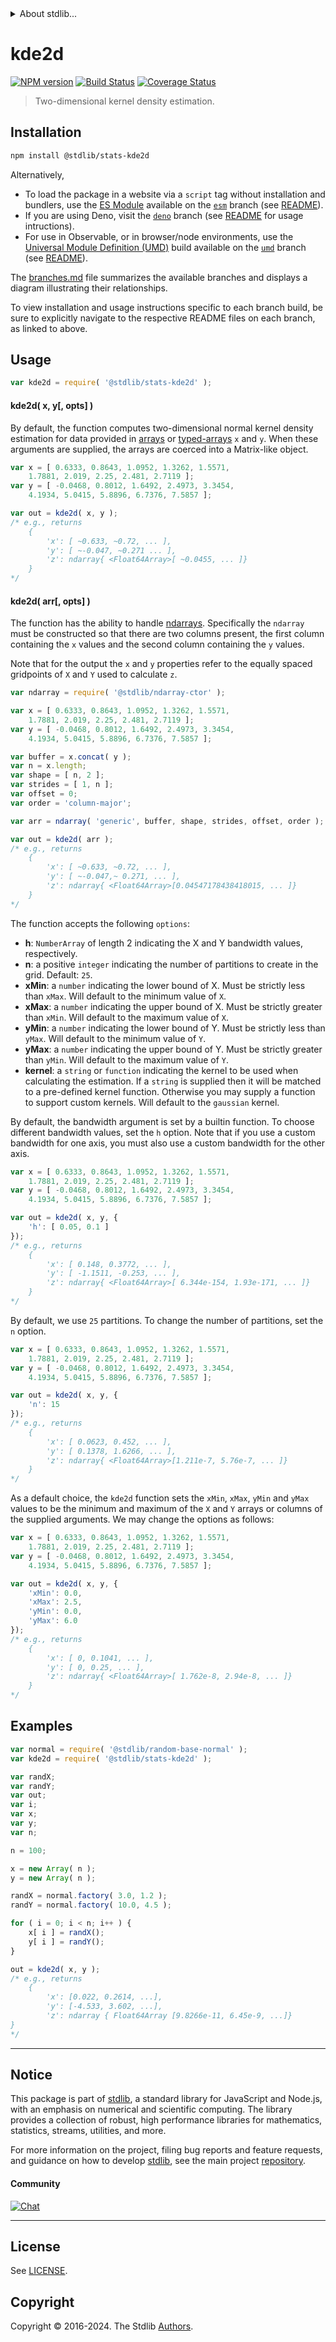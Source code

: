 <!--

@license Apache-2.0

Copyright (c) 2018 The Stdlib Authors.

Licensed under the Apache License, Version 2.0 (the "License");
you may not use this file except in compliance with the License.
You may obtain a copy of the License at

   http://www.apache.org/licenses/LICENSE-2.0

Unless required by applicable law or agreed to in writing, software
distributed under the License is distributed on an "AS IS" BASIS,
WITHOUT WARRANTIES OR CONDITIONS OF ANY KIND, either express or implied.
See the License for the specific language governing permissions and
limitations under the License.

-->


<details>
  <summary>
    About stdlib...
  </summary>
  <p>We believe in a future in which the web is a preferred environment for numerical computation. To help realize this future, we've built stdlib. stdlib is a standard library, with an emphasis on numerical and scientific computation, written in JavaScript (and C) for execution in browsers and in Node.js.</p>
  <p>The library is fully decomposable, being architected in such a way that you can swap out and mix and match APIs and functionality to cater to your exact preferences and use cases.</p>
  <p>When you use stdlib, you can be absolutely certain that you are using the most thorough, rigorous, well-written, studied, documented, tested, measured, and high-quality code out there.</p>
  <p>To join us in bringing numerical computing to the web, get started by checking us out on <a href="https://github.com/stdlib-js/stdlib">GitHub</a>, and please consider <a href="https://opencollective.com/stdlib">financially supporting stdlib</a>. We greatly appreciate your continued support!</p>
</details>

# kde2d

[![NPM version][npm-image]][npm-url] [![Build Status][test-image]][test-url] [![Coverage Status][coverage-image]][coverage-url] <!-- [![dependencies][dependencies-image]][dependencies-url] -->

> Two-dimensional kernel density estimation.

<section class="installation">

## Installation

```bash
npm install @stdlib/stats-kde2d
```

Alternatively,

-   To load the package in a website via a `script` tag without installation and bundlers, use the [ES Module][es-module] available on the [`esm`][esm-url] branch (see [README][esm-readme]).
-   If you are using Deno, visit the [`deno`][deno-url] branch (see [README][deno-readme] for usage intructions).
-   For use in Observable, or in browser/node environments, use the [Universal Module Definition (UMD)][umd] build available on the [`umd`][umd-url] branch (see [README][umd-readme]).

The [branches.md][branches-url] file summarizes the available branches and displays a diagram illustrating their relationships.

To view installation and usage instructions specific to each branch build, be sure to explicitly navigate to the respective README files on each branch, as linked to above.

</section>

<section class="usage">

## Usage

```javascript
var kde2d = require( '@stdlib/stats-kde2d' );
```

#### kde2d( x, y\[, opts] )

By default, the function computes two-dimensional normal kernel density estimation for data provided in [arrays][mdn-array] or [typed-arrays][mdn-typed-array] `x` and `y`. When these arguments are supplied, the arrays are coerced into a Matrix-like object.

<!-- eslint-disable array-element-newline -->

```javascript
var x = [ 0.6333, 0.8643, 1.0952, 1.3262, 1.5571,
    1.7881, 2.019, 2.25, 2.481, 2.7119 ];
var y = [ -0.0468, 0.8012, 1.6492, 2.4973, 3.3454,
    4.1934, 5.0415, 5.8896, 6.7376, 7.5857 ];

var out = kde2d( x, y );
/* e.g., returns
    {
        'x': [ ~0.633, ~0.72, ... ],
        'y': [ ~-0.047, ~0.271 ... ],
        'z': ndarray{ <Float64Array>[ ~0.0455, ... ]}
    }
*/
```

#### kde2d( arr\[, opts] )

The function has the ability to handle [ndarrays][nd-array]. Specifically the `ndarray` must be constructed so that there are two columns present, the first column containing the `x` values and the second column containing the `y` values.

Note that for the output the `x` and `y` properties refer to the equally spaced gridpoints of `X` and `Y` used to calculate `z`. 

<!-- eslint-disable array-element-newline -->

```javascript
var ndarray = require( '@stdlib/ndarray-ctor' );

var x = [ 0.6333, 0.8643, 1.0952, 1.3262, 1.5571,
    1.7881, 2.019, 2.25, 2.481, 2.7119 ];
var y = [ -0.0468, 0.8012, 1.6492, 2.4973, 3.3454,
    4.1934, 5.0415, 5.8896, 6.7376, 7.5857 ];

var buffer = x.concat( y );
var n = x.length;
var shape = [ n, 2 ];
var strides = [ 1, n ];
var offset = 0;
var order = 'column-major';

var arr = ndarray( 'generic', buffer, shape, strides, offset, order );

var out = kde2d( arr );
/* e.g., returns
    {
        'x': [ ~0.633, ~0.72, ... ],
        'y': [ ~-0.047,~ 0.271, ... ],
        'z': ndarray{ <Float64Array>[0.04547178438418015, ... ]}
    }
*/
```

The function accepts the following `options`:

-   **h**: `NumberArray` of length 2 indicating the X and Y bandwidth values, respectively.
-   **n**: a positive `integer` indicating the number of partitions to create in the grid. Default: `25`.
-   **xMin**: a `number` indicating the lower bound of X. Must be strictly less than `xMax`. Will default to the minimum value of `X`.
-   **xMax**: a `number` indicating the upper bound of X. Must be strictly greater than `xMin`. Will default to the maximum value of `X`.
-   **yMin**: a `number` indicating the lower bound of Y. Must be strictly less than `yMax`. Will default to the minimum value of `Y`.
-   **yMax**: a `number` indicating the upper bound of Y. Must be strictly greater than `yMin`. Will default to the maximum value of `Y`.
-   **kernel**: a `string` or `function` indicating the kernel to be used when calculating the estimation. If a `string` is supplied then it will be matched to a pre-defined kernel function. Otherwise you may supply a function to support custom kernels. Will default to the `gaussian` kernel. 

By default, the bandwidth argument is set by a builtin function. To choose different bandwidth values, set the `h` option. Note that if you use a custom bandwidth for one axis, you must also use a custom bandwidth for the other axis.

<!-- eslint-disable array-element-newline -->

```javascript
var x = [ 0.6333, 0.8643, 1.0952, 1.3262, 1.5571,
    1.7881, 2.019, 2.25, 2.481, 2.7119 ];
var y = [ -0.0468, 0.8012, 1.6492, 2.4973, 3.3454,
    4.1934, 5.0415, 5.8896, 6.7376, 7.5857 ];

var out = kde2d( x, y, {
    'h': [ 0.05, 0.1 ]
});
/* e.g., returns
    {
        'x': [ 0.148, 0.3772, ... ],
        'y': [ -1.1511, -0.253, ... ],
        'z': ndarray{ <Float64Array>[ 6.344e-154, 1.93e-171, ... ]}
    }
*/
```

By default, we use `25` partitions. To change the number of partitions, set the `n` option.

<!-- eslint-disable array-element-newline -->

```javascript
var x = [ 0.6333, 0.8643, 1.0952, 1.3262, 1.5571,
    1.7881, 2.019, 2.25, 2.481, 2.7119 ];
var y = [ -0.0468, 0.8012, 1.6492, 2.4973, 3.3454,
    4.1934, 5.0415, 5.8896, 6.7376, 7.5857 ];

var out = kde2d( x, y, {
    'n': 15
});
/* e.g., returns
    {
        'x': [ 0.0623, 0.452, ... ],
        'y': [ 0.1378, 1.6266, ... ],
        'z': ndarray{ <Float64Array>[1.211e-7, 5.76e-7, ... ]}
    }
*/
```

As a default choice, the `kde2d` function sets the `xMin`, `xMax`, `yMin` and `yMax` values to be the minimum and maximum of the `X` and `Y` arrays or columns of the supplied arguments. We may change the options as follows:

<!-- eslint-disable array-element-newline -->

```javascript
var x = [ 0.6333, 0.8643, 1.0952, 1.3262, 1.5571,
    1.7881, 2.019, 2.25, 2.481, 2.7119 ];
var y = [ -0.0468, 0.8012, 1.6492, 2.4973, 3.3454,
    4.1934, 5.0415, 5.8896, 6.7376, 7.5857 ];

var out = kde2d( x, y, {
    'xMin': 0.0,
    'xMax': 2.5,
    'yMin': 0.0,
    'yMax': 6.0
});
/* e.g., returns
    {
        'x': [ 0, 0.1041, ... ],
        'y': [ 0, 0.25, ... ],
        'z': ndarray{ <Float64Array>[ 1.762e-8, 2.94e-8, ... ]}
    }
*/
```

</section>

<!-- /.usage -->

<section class="examples">

## Examples

<!-- eslint no-undef: "error" -->

```javascript
var normal = require( '@stdlib/random-base-normal' );
var kde2d = require( '@stdlib/stats-kde2d' );

var randX;
var randY;
var out;
var i;
var x;
var y;
var n;

n = 100;

x = new Array( n );
y = new Array( n );

randX = normal.factory( 3.0, 1.2 );
randY = normal.factory( 10.0, 4.5 );

for ( i = 0; i < n; i++ ) {
    x[ i ] = randX();
    y[ i ] = randY();
}

out = kde2d( x, y );
/* e.g., returns
    {
        'x': [0.022, 0.2614, ...],
        'y': [-4.533, 3.602, ...],
        'z': ndarray { Float64Array [9.8266e-11, 6.45e-9, ...]}
}
*/
```

</section>

<!-- /.examples -->

<!-- Section for related `stdlib` packages. Do not manually edit this section, as it is automatically populated. -->

<section class="related">

</section>

<!-- /.related -->

<!-- Section for all links. Make sure to keep an empty line after the `section` element and another before the `/section` close. -->


<section class="main-repo" >

* * *

## Notice

This package is part of [stdlib][stdlib], a standard library for JavaScript and Node.js, with an emphasis on numerical and scientific computing. The library provides a collection of robust, high performance libraries for mathematics, statistics, streams, utilities, and more.

For more information on the project, filing bug reports and feature requests, and guidance on how to develop [stdlib][stdlib], see the main project [repository][stdlib].

#### Community

[![Chat][chat-image]][chat-url]

---

## License

See [LICENSE][stdlib-license].


## Copyright

Copyright &copy; 2016-2024. The Stdlib [Authors][stdlib-authors].

</section>

<!-- /.stdlib -->

<!-- Section for all links. Make sure to keep an empty line after the `section` element and another before the `/section` close. -->

<section class="links">

[npm-image]: http://img.shields.io/npm/v/@stdlib/stats-kde2d.svg
[npm-url]: https://npmjs.org/package/@stdlib/stats-kde2d

[test-image]: https://github.com/stdlib-js/stats-kde2d/actions/workflows/test.yml/badge.svg?branch=main
[test-url]: https://github.com/stdlib-js/stats-kde2d/actions/workflows/test.yml?query=branch:main

[coverage-image]: https://img.shields.io/codecov/c/github/stdlib-js/stats-kde2d/main.svg
[coverage-url]: https://codecov.io/github/stdlib-js/stats-kde2d?branch=main

<!--

[dependencies-image]: https://img.shields.io/david/stdlib-js/stats-kde2d.svg
[dependencies-url]: https://david-dm.org/stdlib-js/stats-kde2d/main

-->

[chat-image]: https://img.shields.io/gitter/room/stdlib-js/stdlib.svg
[chat-url]: https://app.gitter.im/#/room/#stdlib-js_stdlib:gitter.im

[stdlib]: https://github.com/stdlib-js/stdlib

[stdlib-authors]: https://github.com/stdlib-js/stdlib/graphs/contributors

[umd]: https://github.com/umdjs/umd
[es-module]: https://developer.mozilla.org/en-US/docs/Web/JavaScript/Guide/Modules

[deno-url]: https://github.com/stdlib-js/stats-kde2d/tree/deno
[deno-readme]: https://github.com/stdlib-js/stats-kde2d/blob/deno/README.md
[umd-url]: https://github.com/stdlib-js/stats-kde2d/tree/umd
[umd-readme]: https://github.com/stdlib-js/stats-kde2d/blob/umd/README.md
[esm-url]: https://github.com/stdlib-js/stats-kde2d/tree/esm
[esm-readme]: https://github.com/stdlib-js/stats-kde2d/blob/esm/README.md
[branches-url]: https://github.com/stdlib-js/stats-kde2d/blob/main/branches.md

[stdlib-license]: https://raw.githubusercontent.com/stdlib-js/stats-kde2d/main/LICENSE

[mdn-array]: https://developer.mozilla.org/en-US/docs/Web/JavaScript/Reference/Global_Objects/Array

[mdn-typed-array]: https://developer.mozilla.org/en-US/docs/Web/JavaScript/Typed_arrays

[nd-array]: https://github.com/stdlib-js/stdlib/blob/develop/lib/node_modules/@stdlib/ndarray/ctor/README.md

</section>

<!-- /.links -->
